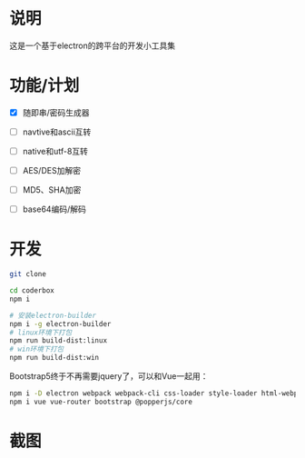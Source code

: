 # 说明

这是一个基于electron的跨平台的开发小工具集

# 功能/计划

- [x] 随即串/密码生成器

- [ ] navtive和ascii互转

- [ ] native和utf-8互转

- [ ] AES/DES加解密

- [ ] MD5、SHA加密

- [ ] base64编码/解码

# 开发

```bash
git clone

cd coderbox
npm i

# 安装electron-builder
npm i -g electron-builder
# linux环境下打包
npm run build-dist:linux
# win环境下打包
npm run build-dist:win
```

Bootstrap5终于不再需要jquery了，可以和Vue一起用：

```bash
npm i -D electron webpack webpack-cli css-loader style-loader html-webpack-plugin
npm i vue vue-router bootstrap @popperjs/core
```

# 截图